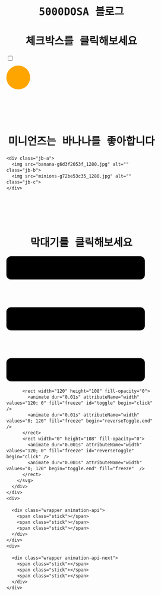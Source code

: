 # 5000DOSA 블로그

<h1>체크박스를 클릭해보세요</h1>
<html lang="ko">
	<head>
		<meta charset="utf-8">
		<title>CSS</title>
		<style>
			.jb {
				box-sizing: border-box;
				width: 64px;
				height: 64px;
				margin: 10px 0px;
				background-color: orange;
				border-radius: 100%;
				transition: all ease 2s 0s;
			}
			input:checked ~ .jb {
				width: 100%;
				height: 200px;
				border-radius: 0;
				background-color: red;
			}
		</style>
	</head>
	<body>
		<input type="checkbox">
		<div class="jb"></div>
	</body>
</html>


<br><br><br><br>

<html lang="ko">
  <head>
    <h1>미니언즈는 바나나를 좋아합니다</h1>
    <meta charset="utf-8">
    <title>CSS</title>
    <style>
      body {
        box-sizing: border-box;
        font-family: Consolas, monospace;
      }
      h1 {
        text-align: center;
      }
      img {
        max-width: 100%;
      }
      .jb-a {
        width: 400px;
        margin: 0px auto;
        position: relative
      }
      .jb-c {
        position: absolute;
        top: 0px;
        left: 0px;
        display: none;
      }
      .jb-a:hover .jb-c {
        display: block;
      }
    </style>
  </head>
  <body>
    
    <div class="jb-a">
      <img src="banana-g6d3f2053f_1280.jpg" alt="" class="jb-b">
      <img src="minions-g72be53c35_1280.jpg" alt="" class="jb-c">
    </div>
  </body>
</html>

<br><br><br><br>


<div class="container">
    <div>
      <h1>막대기를 클릭해보세요</h1>
      <div class="wrapper transition">
        <span class="stick"></span>
        <span class="stick"></span>
        <span class="stick"></span>
      </div>
    </div>
    <div>  
      <p></p>
      <div class="wrapper animation">
        <span class="stick"></span>
        <span class="stick"></span>
        <span class="stick"></span>
      </div>
    </div>
    <div>
      <p></p>
      <div class="wrapper svg">
        <svg viewBox="0 0 130 108" xmlns="http://www.w3.org/2000/svg" version="1.1">
          <rect width="120" height="20" rx="4" >
            <animate dur="0.3s" begin="toggle.begin" attributeName="width" values="120; 136" fill="freeze" calcMode="spline" keySplines="0.2 0 0.2 1;" />
            <animateTransform dur="0.3s" begin="toggle.begin" attributeName="transform" type="rotate" values="0 10 20;45 10 20" fill="freeze" calcMode="spline" keySplines="0.2 0 0.2 1;" />
            <animate dur="0.3s" begin="reverseToggle.begin" attributeName="width" values="136; 120" fill="freeze" calcMode="spline" keySplines="0.2 0 0.2 1;"/>
            <animateTransform dur="0.3s" begin="reverseToggle.begin" attributeName="transform" type="rotate" values="45 10 20; 0 10 20" fill="freeze" calcMode="spline" keySplines="0.2 0 0.2 1;"/>
          </rect>
          <rect y="44" width="120" height="20" rx="4" style="transform-origin: 50%" >
            <animateTransform dur="0.3s" begin="toggle.begin" attributeName="transform" type="scale" values="1; 0.1" fill="freeze" calcMode="spline" keySplines="0.2 0 0.2 1;"/>
            <animateTransform dur="0.3s" begin="reverseToggle.begin" attributeName="transform" type="scale" values="0.1; 1" fill="freeze" calcMode="spline" keySplines="0.2 0 0.2 1;"/>
          </rect>
          <rect y="88" width="120" height="20" rx="4">
            <animate dur="0.3s" begin="toggle.begin" attributeName="width" values="120; 136" fill="freeze" />
            <animateTransform dur="0.3s" begin="toggle.begin" attributeName="transform" type="rotate" values="0 10 88; -45 10 88" fill="freeze" calcMode="spline" keySplines="0.2 0 0.2 1;"/>
            <animate dur="0.3s" begin="reverseToggle.begin" attributeName="width" values="136; 120" fill="freeze" calcMode="spline" keySplines="0.2 0 0.2 1;"/>
            <animateTransform dur="0.3s" begin="reverseToggle.begin" attributeName="transform" type="rotate" values="-45 10 88; 0 10 88" fill="freeze" calcMode="spline" keySplines="0.2 0 0.2 1;" />
          </rect>
  
          <rect width="120" height="108" fill-opacity="0">
            <animate dur="0.01s" attributeName="width" values="120; 0" fill="freeze" id="toggle" begin="click" />
            <animate dur="0.01s" attributeName="width" values="0; 120" fill="freeze" begin="reverseToggle.end" />
          </rect>
          <rect width="0" height="108" fill-opacity="0">
            <animate dur="0.001s" attributeName="width" values="120; 0" fill="freeze" id="reverseToggle" begin="click" />
            <animate dur="0.001s" attributeName="width" values="0; 120" begin="toggle.end" fill="freeze"  />
          </rect>
        </svg>
      </div>
    </div>
    <div>
      
      <div class="wrapper animation-api">
        <span class="stick"></span>
        <span class="stick"></span>
        <span class="stick"></span>
      </div>
    </div>
    <div>
      
      <div class="wrapper animation-api-next">
        <span class="stick"></span>
        <span class="stick"></span>
        <span class="stick"></span>
      </div>
    </div>
  </div>

 